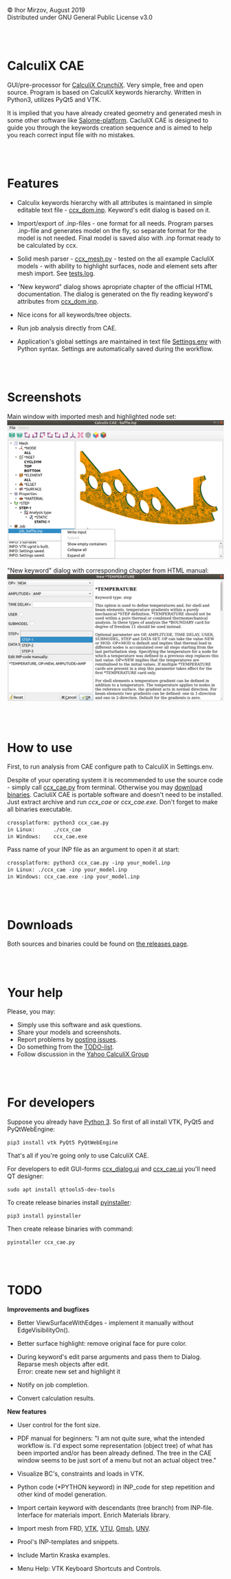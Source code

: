 © Ihor Mirzov, August 2019  
Distributed under GNU General Public License v3.0

<br/><br/>



# CalculiX CAE

GUI/pre-processor for [CalculiX CrunchiX](http://dhondt.de/). Very simple, free and open source. Program is based on CalculiX keywords hierarchy. Written in Python3, utilizes PyQt5 and VTK.

It is implied that you have already created geometry and generated mesh in some other software like [Salome-platform](https://www.salome-platform.org/). CacluliX CAE is designed to guide you through the keywords creation sequence and is aimed to help you reach correct input file with no mistakes.

<br/><br/>



# Features

- Calculix keywords hierarchy with all attributes is maintaned in simple editable text file - [ccx_dom.inp](ccx_dom.inp). Keyword's edit dialog is based on it.

- Import/export of .inp-files - one format for all needs. Program parses .inp-file and generates model on the fly, so separate format for the model is not needed. Final model is saved also with .inp format ready to be calculated by ccx.

- Solid mesh parser - [ccx_mesh.py](ccx_mesh.py) - tested on the all example CacluliX models - with ability to highlight surfaces, node and element sets after mesh import. See [tests.log](tests.log).

- "New keyword" dialog shows apropriate chapter of the official HTML documentation. The dialog is generated on the fly reading keyword's attributes from [ccx_dom.inp](ccx_dom.inp).

- Nice icons for all keywords/tree objects.

- Run job analysis directly from CAE.

- Application's global settings are maintained in text file [Settings.env](Settings.env) with Python syntax. Settings are automatically saved during the workflow.


<br/><br/>



# Screenshots

Main window with imported mesh and highlighted node set:
![Main window](img_social.png "Main window")

"New keyword" dialog with corresponding chapter from HTML manual:
![Create keyword dialog](img_dialog.png "Create keyword dialog")

<br/><br/>



# How to use

First, to run analysis from CAE configure path to CalculiX in Settings.env.

Despite of your operating system it is recommended to use the source code - simply call [ccx_cae.py](ccx_cae.py) from terminal. Otherwise you may [download binaries](./releases). CacluliX CAE is portable software and doesn't need to be installed. Just extract archive and run *ccx_cae* or *ccx_cae.exe*. Don't forget to make all binaries executable.

    crossplatform: python3 ccx_cae.py
    in Linux:      ./ccx_cae
    in Windows:    ccx_cae.exe

Pass name of your INP file as an argument to open it at start:

    crossplatform: python3 ccx_cae.py -inp your_model.inp
    in Linux: ./ccx_cae -inp your_model.inp
    in Windows: ccx_cae.exe -inp your_model.inp

<br/><br/>



# Downloads

Both sources and binaries could be found on [the releases page](./releases).

<br/><br/>



# Your help

Please, you may:

- Simply use this software and ask questions.
- Share your models and screenshots.
- Report problems by [posting issues](./issues).
- Do something from the [TODO-list](#TODO).
- Follow discussion in the [Yahoo CalculiX Group](https://groups.yahoo.com/neo/groups/CALCULIX/conversations/topics/15616)

<br/><br/>



# For developers

Suppose you already have [Python 3](https://www.python.org/downloads/). So first of all install VTK, PyQt5 and PyQtWebEngine:

    pip3 install vtk PyQt5 PyQtWebEngine

That's all if you're going only to use CalculiX CAE.

For developers to edit GUI-forms [ccx_dialog.ui](ccx_dialog.ui) and [ccx_cae.ui](ccx_cae.ui) you'll need QT designer:

    sudo apt install qttools5-dev-tools

To create release binaries install [pyinstaller](https://www.pyinstaller.org/):

    pip3 install pyinstaller

Then create release binaries with command:

    pyinstaller ccx_cae.py

<br/><br/>



# TODO

**Improvements and bugfixes**

- Better ViewSurfaceWithEdges - implement it manually without EdgeVisibilityOn().

- Better surface highlight: remove original face for pure color.

- During keyword's edit parse arguments and pass them to Dialog. Reparse mesh objects after edit.  
Error: create new set and highlight it

- Notify on job completion.

- Convert calculation results.

**New features**

- User control for the font size.

- PDF manual for beginners: "I am not quite sure, what the intended workflow is. I'd expect some representation (object tree) of what has been imported and/or has been already defined. The tree in the CAE window seems to be just sort of a menu but not an actual object tree."

- Visualize BC's, constraints and loads in VTK.

- Python code (*PYTHON keyword) in INP_code for step repetition and other kind of model generation.

- Import certain keyword with descendants (tree branch) from INP-file. Interface for materials import. Enrich Materials library.

- Import mesh from FRD, [VTK](https://lorensen.github.io/VTKExamples/site/Python/IO/ReadLegacyUnstructuredGrid/), [VTU](https://lorensen.github.io/VTKExamples/site/Python/IO/ReadUnstructuredGrid/), [Gmsh](http://gmsh.info/), [UNV](https://github.com/imirzov/unv2ccx).

- Prool's INP-templates and snippets.

- Include Martin Kraska examples.

- Menu Help: VTK Keyboard Shortcuts and Controls.
